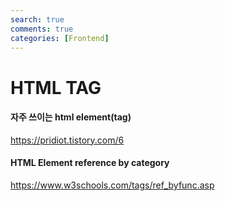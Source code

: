 ```yaml
---
search: true
comments: true
categories: [Frontend]
---
```


# HTML TAG



#### 자주 쓰이는 html element(tag)

https://pridiot.tistory.com/6



#### HTML Element reference by category

https://www.w3schools.com/tags/ref_byfunc.asp

